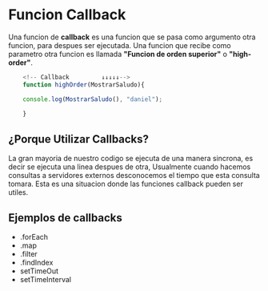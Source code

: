# Funcion Callback
Una funcion de **callback** es una funcion que se pasa como argumento otra funcion, para despues ser ejecutada.
Una funcion que recibe como parametro otra funcion es llamada **"Funcion de orden superior"** o **"high-order"**.
```javascript
    <!-- Callback         ↓↓↓↓↓-->
    function highOrder(MostrarSaludo){

    console.log(MostrarSaludo(), "daniel");
    
    }
```
## ¿Porque Utilizar Callbacks?
La gran mayoria de nuestro codigo se ejecuta de una manera sincrona, es decir se ejecuta una linea despues de otra, Usualmente cuando hacemos consultas a servidores externos desconocemos el tiempo que esta consulta tomara. Esta es una situacion donde las funciones callback pueden ser utiles.

## Ejemplos de callbacks
- .forEach
- .map
- .filter
- .findIndex
- setTimeOut
- setTimeInterval
